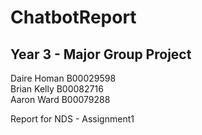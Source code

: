 # ChatbotReport

## Year 3 - Major Group Project   

Daire Homan B00029598   
Brian Kelly B00082716   
Aaron Ward B00079288   

Report for NDS - Assignment1
